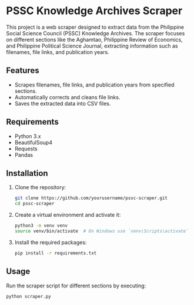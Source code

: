 # PSSC Knowledge Archives Scraper

This project is a web scraper designed to extract data from the Philippine Social Science Council (PSSC) Knowledge Archives. The scraper focuses on different sections like the Aghamtao, Philippine Review of Economics, and Philippine Political Science Journal, extracting information such as filenames, file links, and publication years.

## Features

- Scrapes filenames, file links, and publication years from specified sections.
- Automatically corrects and cleans file links.
- Saves the extracted data into CSV files.

## Requirements

- Python 3.x
- BeautifulSoup4
- Requests
- Pandas

## Installation

1. Clone the repository:
    ```bash
    git clone https://github.com/yourusername/pssc-scraper.git
    cd pssc-scraper
    ```

2. Create a virtual environment and activate it:
    ```bash
    python3 -m venv venv
    source venv/bin/activate  # On Windows use `venv\Scripts\activate`
    ```

3. Install the required packages:
    ```bash
    pip install -r requirements.txt
    ```

## Usage

Run the scraper script for different sections by executing:

```bash
python scraper.py
